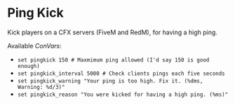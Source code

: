 # Ping Kick
Kick players on a CFX servers (FiveM and RedM), for having a high ping.

Available *ConVars*:
- `set pingkick 150 # Maxmimum ping allowed (I'd say 150 is good enough)`
- `set pingkick_interval 5000 # Check clients pings each five seconds`
- `set pingkick_warning "Your ping is too high. Fix it. (%dms, Warning: %d/3)"`
- `set pingkick_reason "You were kicked for having a high ping. (%ms)"`
